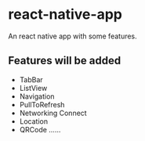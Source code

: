 # react-native-app
An react native app with some features.

## Features will be added
- TabBar
- ListView
- Navigation
- PullToRefresh
- Networking Connect
- Location
- QRCode
......
